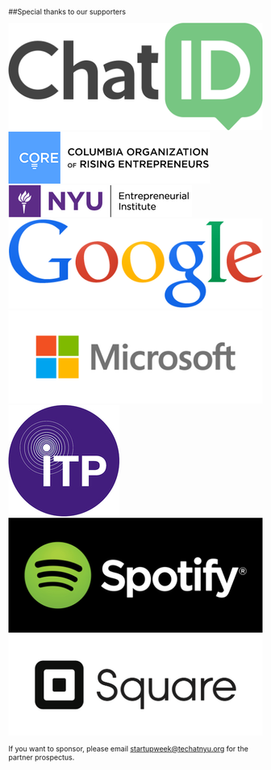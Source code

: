 ##Special thanks to our supporters

<img src="/lib/logos/chatid.png" alt="ChatID" class="two-n-plus-oneth three-n-plus-oneth" /><img src="/lib/logos/core.png" alt="CORE at Columbia" class="two-n-plus-oneth" /><img src="/lib/logos/elab.png" alt="NYU Leslie Entrepreneurship Institute" class="two-n-plus-oneth"><img src="/lib/logos/google.png" alt="Google" class="two-n-plus-oneth three-n-plus-oneth" /><img src="/lib/logos/microsoft.png" alt="Microsoft" class="two-n-plus-oneth" /><img src="/lib/logos/itp.png" alt="NYU ITP at Tisch" class="two-n-plus-oneth" /><img src="/lib/logos/spotify.png" alt="Spotify" class="two-n-plus-oneth three-n-plus-oneth" /><img src="/lib/logos/square.png" alt="Square" class="two-n-plus-oneth" />

If you want to sponsor, please email [startupweek@techatnyu.org](mailto:startupweek@techatnyu.org) for the partner prospectus.
